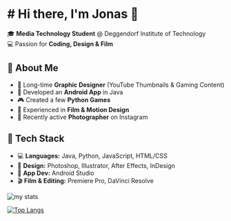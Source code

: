 # # Hi there, I'm Jonas 👋  

🎓 **Media Technology Student** @ Deggendorf Institute of Technology  
💻 Passion for **Coding, Design & Film**  

## 🚀 About Me  
- 🎨 Long-time **Graphic Designer** (YouTube Thumbnails & Gaming Content)  
- 📱 Developed an **Android App** in Java  
- 🎮 Created a few **Python Games**  
- 🎥 Experienced in **Film & Motion Design**  
- 📸 Recently active **Photographer** on Instagram  

## 🔧 Tech Stack  
- 💻 **Languages:** Java, Python, JavaScript, HTML/CSS  
- 🎨 **Design:** Photoshop, Illustrator, After Effects, InDesign  
- 📱 **App Dev:** Android Studio  
- 🎬 **Film & Editing:** Premiere Pro, DaVinci Resolve

<img alt="my stats" src="https://github-readme-stats.vercel.app/api?username=firejsx"/>

[![Top Langs](https://github-readme-stats.vercel.app/api/top-langs/?username=firejsx)](https://github.com/firejsx/github-readme-stats)
